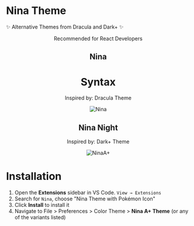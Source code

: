 # Nina Theme

✨ Alternative Themes from Dracula and Dark+ ✨

<div align="center">
Recommended for React Developers
  
  <div> <h2> Nina</h2></div>

<h1>Syntax</h1>

Inspired by: Dracula Theme

![Nina](https://i.ibb.co/YDcpbVm/nina.png)

## Nina Night

Inspired by: Dark+ Theme

![NinaA+](https://i.ibb.co/pfY3qdf/ninaplus.png)

</div>

# Installation

1. Open the **Extensions** sidebar in VS Code. `View → Extensions`
1. Search for `Nina`, choose "Nina Theme with Pokémon Icon"
1. Click **Install** to install it
1. Navigate to File > Preferences > Color Theme > **Nina A+ Theme** (or any of the variants listed)
